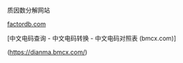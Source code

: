 质因数分解网站

[factordb.com](http://www.factordb.com/)

[中文电码查询 - 中文电码转换 - 中文电码对照表 (bmcx.com)]

(https://dianma.bmcx.com/)
